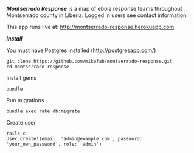 ***Montserrado Response*** is a map of ebola response teams throughout Montserrado county in Liberia. Logged in users see contact information.

This app runs live at: http://montserrado-response.herokuapp.com.

***Install***

You must have Postgres installed (http://postgresapp.com/) 

    git clone https://github.com/mikefab/montserrado-response.git
    cd montserrado-response

Install gems

    bundle

Run migrations

    bundle exec rake db:migrate

Create user

    rails c
    User.create!(email: 'admin@example.com', password: 'your_own_password', role: 'admin')